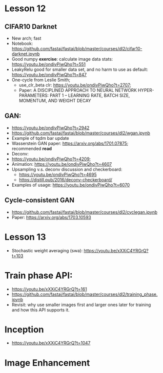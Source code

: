 # Lesson 12
## CIFAR10 Darknet 
- New arch; fast
- Notebook: https://github.com/fastai/fastai/blob/master/courses/dl2/cifar10-darknet.ipynb
- Good numpy **exercise**: calculate image data stats: https://youtu.be/ondivPiwQho?t=551
- LeakyRelu good for smaller data set, and no harm to use as default: https://youtu.be/ondivPiwQho?t=847
- One-cycle from Leslie Smith; 
  - use_clr_beta clr: https://youtu.be/ondivPiwQho?t=2707; 
  - Paper: A DISCIPLINED APPROACH TO NEURAL NETWORK HYPER-PARAMETERS: PART 1 – LEARNING RATE, BATCH SIZE, MOMENTUM, AND WEIGHT DECAY
## GAN: 
- https://youtu.be/ondivPiwQho?t=2942
- https://github.com/fastai/fastai/blob/master/courses/dl2/wgan.ipynb
- Example of tqdm bar update
- Wasserstein GAN paper: https://arxiv.org/abs/1701.07875; recommended **read**
- Deconv: 
- https://youtu.be/ondivPiwQho?t=4209; 
- Animation: https://youtu.be/ondivPiwQho?t=4607
- Upsampling v.s. deconv discussion and checkerboard: 
  - https://youtu.be/ondivPiwQho?t=4695
  - https://distill.pub/2016/deconv-checkerboard/
- Examples of usage: https://youtu.be/ondivPiwQho?t=6070
## Cycle-consistent GAN
- https://github.com/fastai/fastai/blob/master/courses/dl2/cyclegan.ipynb
- Paper: https://arxiv.org/abs/1703.10593

# Lesson 13
- Stochastic weight averaging (swa): https://youtu.be/xXXiC4YRGrQ?t=103
# Train phase API: 
- https://youtu.be/xXXiC4YRGrQ?t=161
- https://github.com/fastai/fastai/blob/master/courses/dl2/training_phase.ipynb
- Revisit: why use smaller images first and larger ones later for training and how this API supports it.
# Inception
  - https://youtu.be/xXXiC4YRGrQ?t=1047
# Image Enhancement
